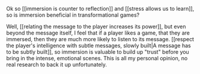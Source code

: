 Ok so [[immersion is counter to reflection]] and [[stress allows us to learn]], so is immersion beneficial in transformational games?

Well, [[relating the message to the player increases its power]], but even beyond the message itself, I feel that if a player likes a game, that they are immersed, then they are much more likely to listen to its message. [[respect the player's intelligence with subtle messages, slowly built|A message has to be subtly built]], so immersion is valuable to build up "trust" before you bring in the intense, emotional scenes. This is all my personal opinion, no real research to back it up unfortunately.
